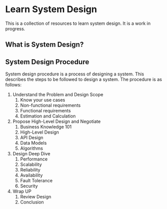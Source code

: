 # Learn System Design

This is a collection of resources to learn system design. It is a work in progress.

## What is System Design?


## System Design Procedure

System design procedure is a process of designing a system. This describes the steps to be followed to design a system. The procedure is as follows:

1. Understand the Problem and Design Scope
    1. Know your use cases
    2. Non-functional requirements
    3. Functional requirements
    4. Estimation and Calculation
2. Propose High-Level Design and Negotiate
    1. Business Knowledge 101
    2. High-Level Design
    3. API Design
    4. Data Models
    5. Algorithms
3. Design Deep Dive
    1. Performance
    2. Scalability
    3. Reliability
    4. Availability
    5. Fault Tolerance
    6. Security
4. Wrap UP
    1. Review Design
    2. Conclusion
